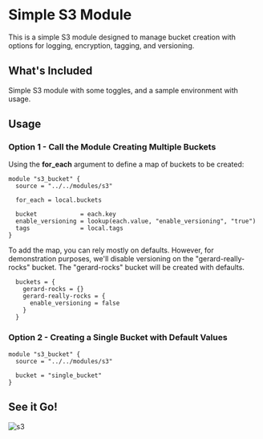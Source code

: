 # Simple S3 Module

This is a simple S3 module designed to manage bucket creation with options for logging, encryption, tagging, and versioning.

## What's Included

Simple S3 module with some toggles, and a sample environment with usage. 

## Usage

### Option 1 - Call the Module Creating Multiple Buckets

Using the **for_each** argument to define a map of buckets to be created:

```hcl
module "s3_bucket" {
  source = "../../modules/s3"

  for_each = local.buckets

  bucket            = each.key
  enable_versioning = lookup(each.value, "enable_versioning", "true")
  tags              = local.tags
}
```

To add the map, you can rely mostly on defaults. However, for demonstration purposes, we'll disable versioning on the "gerard-really-rocks" bucket. The "gerard-rocks" bucket will be created with defaults.

```hcl
  buckets = {
    gerard-rocks = {}
    gerard-really-rocks = {
      enable_versioning = false
    }
  }
```  

### Option 2 - Creating a Single Bucket with Default Values

```hcl
module "s3_bucket" {
  source = "../../modules/s3"

  bucket = "single_bucket"
}
```
## See it Go! 

![s3](https://github.com/gceraso/terraform-s3-simple/assets/8634134/087bfc30-b3d6-4a14-b105-32444af190ce)
